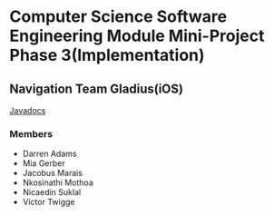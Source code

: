 # Computer Science Software Engineering Module Mini-Project Phase 3(Implementation) 
## Navigation Team Gladius(iOS)
[Javadocs](Navigation/javadocs/index.html)
### Members 
 
* Darren Adams 
* Mia Gerber 
* Jacobus Marais 
* Nkosinathi Mothoa 
* Nicaedin Suklal 
* Victor Twigge 
